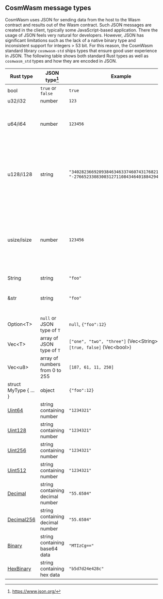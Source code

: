 ## CosmWasm message types

CosmWasm uses JSON for sending data from the host to the Wasm contract and
results out of the Wasm contract. Such JSON messages are created in the client,
typically some JavaScript-based application. There the usage of JSON feels very
natural for developers. However, JSON has significant limitations such as the
lack of a native binary type and inconsistent support for integers > 53 bit. For
this reason, the CosmWasm standard library `cosmwasm-std` ships types that
ensure good user experience in JSON. The following table shows both standard
Rust types as well as `cosmwasm_std` types and how they are encoded in JSON.

| Rust type           | JSON type[^1]                    | Example                                                                               | Note                                                                                                                                                                                   |
| ------------------- | -------------------------------- | ------------------------------------------------------------------------------------- | -------------------------------------------------------------------------------------------------------------------------------------------------------------------------------------- |
| bool                | `true` or `false`                | `true`                                                                                |                                                                                                                                                                                        |
| u32/i32             | number                           | `123`                                                                                 |                                                                                                                                                                                        |
| u64/i64             | number                           | `123456`                                                                              | Supported in Rust and Go. Other implementations (`jq`, `JavaScript`) do not support the full uint64/int64 range.                                                                       |
| u128/i128           | string                           | `"340282366920938463463374607431768211455", "-2766523308300312711084346401884294402"` | 🚫 Strongly discouraged because the JSON type in serde-json-wasm is wrong and will change. See [Dev Note #4: u128/i128 serialization][dev-note-4].                                     |
| usize/isize         | number                           | `123456`                                                                              | 🚫 Don't use this type because it has a different size in unit tests (64 bit) and Wasm (32 bit). Also it tends to issue float instructions such that the contracts cannot be uploaded. |
| String              | string                           | `"foo"`                                                                               |
| &str                | string                           | `"foo"`                                                                               | 🚫 Unsuppored since message types must be owned (DeserializeOwned)                                                                                                                     |
| Option\<T\>         | `null` or JSON type of `T`       | `null`, `{"foo":12}`                                                                  |                                                                                                                                                                                        |
| Vec\<T\>            | array of JSON type of `T`        | `["one", "two", "three"]` (Vec\<String\>), `[true, false]` (Vec\<bool\>)              |
| Vec\<u8\>           | array of numbers from 0 to 255   | `[187, 61, 11, 250]`                                                                  | ⚠️ Discouraged as this encoding is not as compact as it can be. See `Binary`.                                                                                                          |
| struct MyType { … } | object                           | `{"foo":12}`                                                                          |                                                                                                                                                                                        |
| [Uint64]            | string containing number         | `"1234321"`                                                                           | Used to support full uint64 range in all implementations                                                                                                                               |
| [Uint128]           | string containing number         | `"1234321"`                                                                           |                                                                                                                                                                                        |
| [Uint256]           | string containing number         | `"1234321"`                                                                           |                                                                                                                                                                                        |
| [Uint512]           | string containing number         | `"1234321"`                                                                           |                                                                                                                                                                                        |
| [Decimal]           | string containing decimal number | `"55.6584"`                                                                           |                                                                                                                                                                                        |
| [Decimal256]        | string containing decimal number | `"55.6584"`                                                                           |                                                                                                                                                                                        |
| [Binary]            | string containing base64 data    | `"MTIzCg=="`                                                                          |                                                                                                                                                                                        |
| [HexBinary]         | string containing hex data       | `"b5d7d24e428c"`                                                                      |                                                                                                                                                                                        |

[uint64]: https://docs.rs/cosmwasm-std/1.1.1/cosmwasm_std/struct.Uint64.html
[uint128]: https://docs.rs/cosmwasm-std/1.1.1/cosmwasm_std/struct.Uint128.html
[uint256]: https://docs.rs/cosmwasm-std/1.1.1/cosmwasm_std/struct.Uint256.html
[uint512]: https://docs.rs/cosmwasm-std/1.1.1/cosmwasm_std/struct.Uint512.html
[decimal]: https://docs.rs/cosmwasm-std/1.1.1/cosmwasm_std/struct.Decimal.html
[decimal256]:
  https://docs.rs/cosmwasm-std/1.1.1/cosmwasm_std/struct.Decimal256.html
[binary]: https://docs.rs/cosmwasm-std/1.1.1/cosmwasm_std/struct.Binary.html
[hexbinary]:
  https://docs.rs/cosmwasm-std/1.1.1/cosmwasm_std/struct.HexBinary.html
[dev-note-4]:
  https://medium.com/cosmwasm/dev-note-4-u128-i128-serialization-in-cosmwasm-90cb76784d44

[^1]: https://www.json.org/
